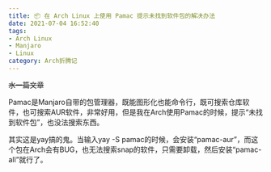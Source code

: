 ```yaml
---
title: 📦 在 Arch Linux 上使用 Pamac 提示未找到软件包的解决办法
date: 2021-07-04 16:52:40
tags:
- Arch Linux
- Manjaro
- Linux
category: Arch折腾记
---
```


~~水一篇文章~~

Pamac是Manjaro自带的包管理器，既能图形化也能命令行，既可搜索仓库软件，也可搜索AUR软件，非常好用，但是我在Arch使用Pamac的时候，提示“未找到软件包”，也没法搜索东西。

其实这是yay搞的鬼。当输入yay -S pamac的时候，会安装“pamac-aur”，而这个包在Arch会有BUG，也无法搜索snap的软件，只需要卸载，然后安装“pamac-all”就行了。
